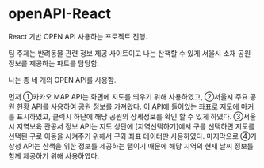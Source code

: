 # openAPI-React

React 기반 OPEN API 사용하는 프로젝트 진행.

팀 주제는 반려동물 관련 정보 제공 사이트이고 나는 산책할 수 있게 서울시 소재 공원 정보를 제공하는 파트를 담당함.

나는 총 네 개의 OPEN API를 사용함.

먼저 ①카카오 MAP API는 화면에 지도를 띄우기 위해 사용하였고, 
②서울시 주요 공원 현황 API를 사용하여 공원 정보를 가져왔다. 
이 API에 들어있는 좌표로 지도에 마커를 표시하였고, 
클릭시 하단에 해당 공원의 상세정보를 확인 할 수 있게 하였다. 
③서울시 지역보육 관공서 정보 API는 지도 상단에 [지역선택하기]에서 구를 선택하면 
지도를 선택된 구로 이동을 시켜주기 위해서 구와 좌표 데이터만 사용하였다. 
마지막으로 ④기상청 API는 산책을 위한 정보를 제공하는 탭이기 때문에 
해당 지역의 현재 날씨 정보를 함께 제공하기 위해 사용하였다.
